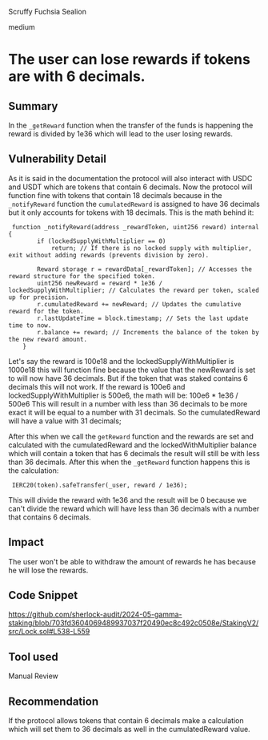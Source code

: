 Scruffy Fuchsia Sealion

medium

# The user can lose rewards if tokens are with 6 decimals.

## Summary
In the `_getReward` function when the transfer of the funds is happening the reward is divided by 1e36 which will lead to the user losing rewards.

## Vulnerability Detail
As it is said in the documentation the protocol will also interact with USDC and USDT which are tokens that contain 6 decimals. Now the protocol will function fine with tokens that contain 18 decimals because in the `_notifyReward` function the `cumulatedReward` is assigned to have 36 decimals but it only accounts for tokens with 18 decimals. This is the math behind it:
```solidity
 function _notifyReward(address _rewardToken, uint256 reward) internal {
        if (lockedSupplyWithMultiplier == 0)
            return; // If there is no locked supply with multiplier, exit without adding rewards (prevents division by zero).

        Reward storage r = rewardData[_rewardToken]; // Accesses the reward structure for the specified token.
        uint256 newReward = reward * 1e36 / lockedSupplyWithMultiplier; // Calculates the reward per token, scaled up for precision.
        r.cumulatedReward += newReward; // Updates the cumulative reward for the token.
        r.lastUpdateTime = block.timestamp; // Sets the last update time to now.
        r.balance += reward; // Increments the balance of the token by the new reward amount. 
    }
```
Let's say the reward is 100e18 and the lockedSupplyWithMultiplier is 1000e18 this will function fine because the value that the newReward is set to will now have 36 decimals. But if the token that was staked contains 6 decimals this will not work.
If the reward is 100e6 and lockedSupplyWithMultiplier is  500e6, the math will be:
100e6 * 1e36 /  500e6
This will result in a number with less than 36 decimals to be more exact it will be equal to a number with 31 decimals.
So the cumulatedReward will have a value with 31 decimals;

After this when we call the `getReward` function and the rewards are set and calculated with the cumulatedReward and the lockedWithMultiplier balance which will contain a token that has 6 decimals the result will still be with less than 36 decimals.
After this when the `_getReward` function happens this is the calculation:
```solidity
 IERC20(token).safeTransfer(_user, reward / 1e36);
```
This will divide the reward with 1e36 and the result will be 0 because we can't divide the reward which will have less than 36 decimals with a number that contains 6 decimals.

## Impact
The user won't be able to withdraw the amount of rewards he has because he will lose the rewards.

## Code Snippet
https://github.com/sherlock-audit/2024-05-gamma-staking/blob/703fd3604069489937037f20490ec8c492c0508e/StakingV2/src/Lock.sol#L538-L559

## Tool used
Manual Review

## Recommendation
If the protocol allows tokens that contain 6 decimals make a calculation which will set them to 36 decimals as well in the cumulatedReward value.